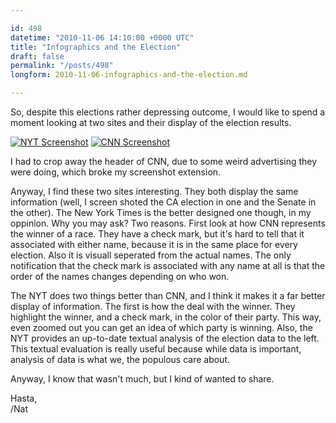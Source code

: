 ```yaml
---

id: 498
datetime: "2010-11-06 14:10:00 +0000 UTC"
title: "Infographics and the Election"
draft: false
permalink: "/posts/498"
longform: 2010-11-06-infographics-and-the-election.md

---
```


So, despite this elections rather depressing outcome, I would like to spend a moment looking at two sites and their display of the election results.

[![NYT Screenshot](/images/2010/11/CAElectionResults2010NYT.t.png "NYT")](/images/2010/11/CAElectionResults2010NYT.png)
[![CNN Screenshot](/images/2010/11/Election2010CNN.t.png "CNN")](/images/2010/11/Election2010CNN.png)

I had to crop away the header of CNN, due to some weird advertising they were doing, which broke my screenshot extension.

Anyway, I find these two sites interesting. They both display the same
information (well, I screen shoted the CA election in one and the Senate in the
other). The New York Times is the better designed one though, in my oppinion.
Why you may ask? Two reasons. First look at how CNN represents the winner of a
race. They have a check mark, but it's hard to tell that it associated with
either name, because it is in the same place for every election. Also it is
visuall seperated from the actual names. The only notification that the check
mark is associated with any name at all is that the order of the names changes
depending on who won.

The NYT does two things better than CNN, and I think it makes it a far better
display of information. The first is how the deal with the winner. They
highlight the winner, and a check mark, in the color of their party. This way,
even zoomed out you can get an idea of which party is winning. Also, the NYT
provides an up-to-date textual analysis of the election data to the left. This
textual evaluation is really useful because while data is important, analysis
of data is what we, the populous care about.

Anyway, I know that wasn't much, but I kind of wanted to share.

Hasta,  
/Nat

